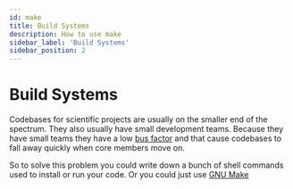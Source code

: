 ```yaml
---
id: make
title: Build Systems
description: How to use make
sidebar_label: 'Build Systems'
sidebar_position: 2
---
```


# Build Systems

Codebases for scientific projects are usually on the smaller end of the
spectrum. They also usually have small development teams. Because they have
small teams they have a low [bus
factor](https://www.wikipedia.org/wiki/Bus_factor) and that cause codebases to
fall away quickly when core members move on.

So to solve this problem you could write down a bunch of shell commands used to
install or run your code. Or you could just use [GNU Make](https://www.gnu.org/software/make/)
